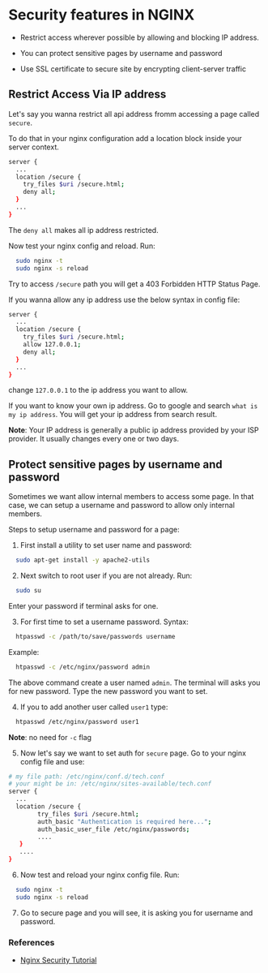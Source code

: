 # Security features in NGINX

- Restrict access wherever possible by allowing and blocking IP address.

- You can protect sensitive pages by username and password

- Use SSL certificate to secure site by encrypting client-server traffic

## Restrict Access Via IP address

Let's say you wanna restrict all api address fromm accessing a page called `secure`.

To do that in your nginx configuration add a location block inside your server context.

```bash
server {
  ...
  location /secure {
    try_files $uri /secure.html;
    deny all;
  }
  ...
}
```

The `deny all` makes all ip address restricted.

Now test your nginx config and reload. Run:

```bash
  sudo nginx -t
  sudo nginx -s reload
```

Try to access `/secure` path you will get a 403 Forbidden HTTP Status Page.

If you wanna allow any ip address use the below syntax in config file:

```bash
server {
  ...
  location /secure {
    try_files $uri /secure.html;
    allow 127.0.0.1;
    deny all;
  }
  ...
}
```

change `127.0.0.1` to the ip address you want to allow.

If you want to know your own ip address. Go to google and search `what is my ip address`. You will get your ip address from search result.

**Note**: Your IP address is generally a public ip address provided by your ISP provider. It usually changes every one or two days.

## Protect sensitive pages by username and password

Sometimes we want allow internal members to access some page. In that case, we can setup a username and password to allow only internal members.

Steps to setup username and password for a page:

1. First install a utility to set user name and password:

```bash
  sudo apt-get install -y apache2-utils
```

2. Next switch to root user if you are not already. Run:

```bash
  sudo su
```

Enter your password if terminal asks for one.

3. For first time to set a username password.
   Syntax:

```bash
  htpasswd -c /path/to/save/passwords username
```

Example:

```bash
  htpasswd -c /etc/nginx/password admin
```

The above command create a user named `admin`. The terminal will asks you for new password. Type the new password you want to set.

4. If you to add another user called `user1` type:

```bash
  htpasswd /etc/nginx/password user1
```

**Note**: no need for `-c` flag

5. Now let's say we want to set auth for `secure` page. Go to your nginx config file and use:

```bash
# my file path: /etc/nginx/conf.d/tech.conf
# your might be in: /etc/nginx/sites-available/tech.conf
server {
  ...
  location /secure {
        try_files $uri /secure.html;
        auth_basic "Authentication is required here...";
        auth_basic_user_file /etc/nginx/passwords;
        ....
   }
   ....
}
```

6. Now test and reload your nginx config file. Run:

```bash
  sudo nginx -t
  sudo nginx -s reload
```

7. Go to secure page and you will see, it is asking you for username and password.

### References

- [Nginx Security Tutorial](https://www.youtube.com/watch?v=1BlUS5TzSzk&list=PLHXG_yQQf1HVFWNsZyxIASDCJMjkRUWuR&index=7&t=1s)
